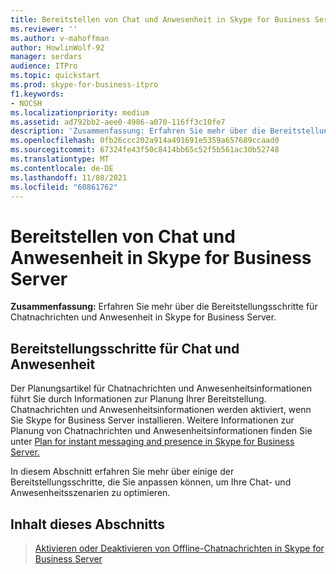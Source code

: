 ```yaml
---
title: Bereitstellen von Chat und Anwesenheit in Skype for Business Server
ms.reviewer: ''
ms.author: v-mahoffman
author: HowlinWolf-92
manager: serdars
audience: ITPro
ms.topic: quickstart
ms.prod: skype-for-business-itpro
f1.keywords:
- NOCSH
ms.localizationpriority: medium
ms.assetid: ad792bb2-aee0-4986-a070-116ff3c10fe7
description: 'Zusammenfassung: Erfahren Sie mehr über die Bereitstellungsschritte für Chatnachrichten und Anwesenheitsinformationen in Skype for Business Server.'
ms.openlocfilehash: 0fb26ccc202a914a491691e5359a657689ccaad0
ms.sourcegitcommit: 67324fe43f50c8414bb65c52f5b561ac30b52748
ms.translationtype: MT
ms.contentlocale: de-DE
ms.lasthandoff: 11/08/2021
ms.locfileid: "60861762"
---
```

# <a name="deploy-instant-messaging-and-presence-in-skype-for-business-server"></a>Bereitstellen von Chat und Anwesenheit in Skype for Business Server
 
**Zusammenfassung:** Erfahren Sie mehr über die Bereitstellungsschritte für Chatnachrichten und Anwesenheit in Skype for Business Server.
  
## <a name="deployment-steps-for-instant-messaging-and-presence"></a>Bereitstellungsschritte für Chat und Anwesenheit

Der Planungsartikel für Chatnachrichten und Anwesenheitsinformationen führt Sie durch Informationen zur Planung Ihrer Bereitstellung. Chatnachrichten und Anwesenheitsinformationen werden aktiviert, wenn Sie Skype for Business Server installieren. Weitere Informationen zur Planung von Chatnachrichten und Anwesenheitsinformationen finden Sie unter [Plan for instant messaging and presence in Skype for Business Server.](../../plan-your-deployment/instant-messaging-and-presence.md)
  
In diesem Abschnitt erfahren Sie mehr über einige der Bereitstellungsschritte, die Sie anpassen können, um Ihre Chat- und Anwesenheitsszenarien zu optimieren.
  
## <a name="in-this-section"></a>Inhalt dieses Abschnitts

> [Aktivieren oder Deaktivieren von Offline-Chatnachrichten in Skype for Business Server](enable-or-disable-offline-im.md)
    

